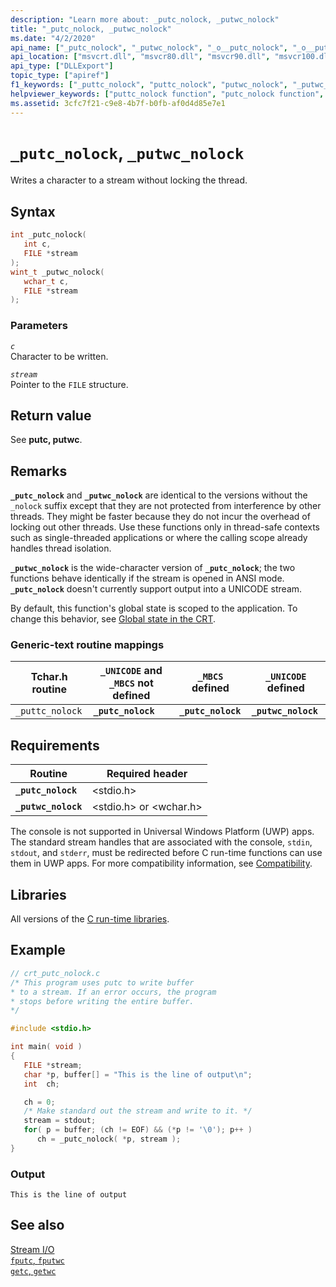 ```yaml
---
description: "Learn more about: _putc_nolock, _putwc_nolock"
title: "_putc_nolock, _putwc_nolock"
ms.date: "4/2/2020"
api_name: ["_putc_nolock", "_putwc_nolock", "_o__putc_nolock", "_o__putwc_nolock"]
api_location: ["msvcrt.dll", "msvcr80.dll", "msvcr90.dll", "msvcr100.dll", "msvcr100_clr0400.dll", "msvcr110.dll", "msvcr110_clr0400.dll", "msvcr120.dll", "msvcr120_clr0400.dll", "ucrtbase.dll", "api-ms-win-crt-stdio-l1-1-0.dll", "api-ms-win-crt-private-l1-1-0.dll"]
api_type: ["DLLExport"]
topic_type: ["apiref"]
f1_keywords: ["_puttc_nolock", "puttc_nolock", "putwc_nolock", "_putwc_nolock", "_putc_nolock", "putc_nolock"]
helpviewer_keywords: ["puttc_nolock function", "putc_nolock function", "_putc_nolock function", "streams, writing characters to", "characters, writing", "putwc_nolock function", "_puttc_nolock function", "_putwc_nolock function"]
ms.assetid: 3cfc7f21-c9e8-4b7f-b0fb-af0d4d85e7e1
---
```

# `_putc_nolock`, `_putwc_nolock`

Writes a character to a stream without locking the thread.

## Syntax

```C
int _putc_nolock(
   int c,
   FILE *stream
);
wint_t _putwc_nolock(
   wchar_t c,
   FILE *stream
);
```

### Parameters

*`c`*\
Character to be written.

*`stream`*\
Pointer to the `FILE` structure.

## Return value

See **putc, putwc**.

## Remarks

**`_putc_nolock`** and **`_putwc_nolock`** are identical to the versions without the `_nolock` suffix except that they are not protected from interference by other threads. They might be faster because they do not incur the overhead of locking out other threads. Use these functions only in thread-safe contexts such as single-threaded applications or where the calling scope already handles thread isolation.

**`_putwc_nolock`** is the wide-character version of **`_putc_nolock`**; the two functions behave identically if the stream is opened in ANSI mode. **`_putc_nolock`** doesn't currently support output into a UNICODE stream.

By default, this function's global state is scoped to the application. To change this behavior, see [Global state in the CRT](../global-state.md).

### Generic-text routine mappings

|Tchar.h routine|`_UNICODE` and `_MBCS` not defined|`_MBCS` defined|`_UNICODE` defined|
|---------------------|--------------------------------------|--------------------|-----------------------|
|`_puttc_nolock`|**`_putc_nolock`**|**`_putc_nolock`**|**`_putwc_nolock`**|

## Requirements

|Routine|Required header|
|-------------|---------------------|
|**`_putc_nolock`**|\<stdio.h>|
|**`_putwc_nolock`**|\<stdio.h> or \<wchar.h>|

The console is not supported in Universal Windows Platform (UWP) apps. The standard stream handles that are associated with the console, `stdin`, `stdout`, and `stderr`, must be redirected before C run-time functions can use them in UWP apps. For more compatibility information, see [Compatibility](../compatibility.md).

## Libraries

All versions of the [C run-time libraries](../crt-library-features.md).

## Example

```C
// crt_putc_nolock.c
/* This program uses putc to write buffer
* to a stream. If an error occurs, the program
* stops before writing the entire buffer.
*/

#include <stdio.h>

int main( void )
{
   FILE *stream;
   char *p, buffer[] = "This is the line of output\n";
   int  ch;

   ch = 0;
   /* Make standard out the stream and write to it. */
   stream = stdout;
   for( p = buffer; (ch != EOF) && (*p != '\0'); p++ )
      ch = _putc_nolock( *p, stream );
}
```

### Output

```Output
This is the line of output
```

## See also

[Stream I/O](../stream-i-o.md)\
[`fputc`, `fputwc`](fputc-fputwc.md)\
[`getc`, `getwc`](getc-getwc.md)
